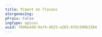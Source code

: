 ```yaml
---
title: Piment en flocons
alergenesIng:
pFrais: False
ingType: epices
uuid: 7b96e4dd-0a74-4625-a265-6fdc590b3384
---
```

